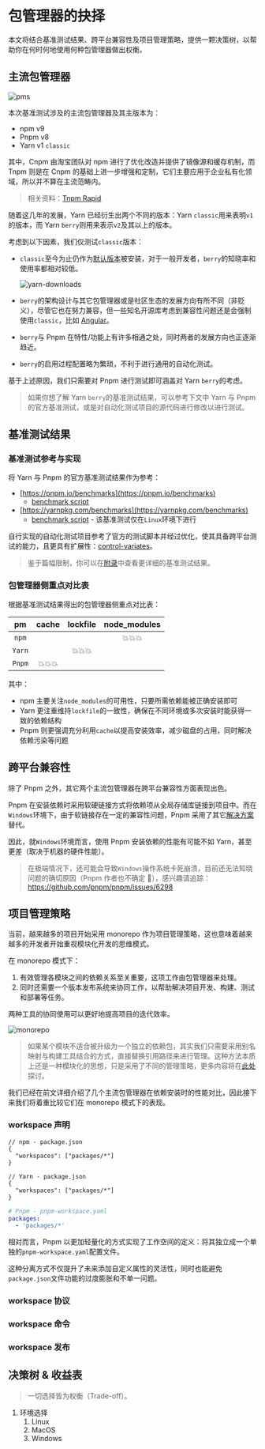 # 包管理器的抉择

本文将结合基准测试结果、跨平台兼容性及项目管理策略，提供一颗决策树，以帮助你在何时何地使用何种包管理器做出权衡。

## 主流包管理器

![pms](images/pms.jpg)

本次基准测试涉及的主流包管理器及其主版本为：

- npm v9
- Pnpm v8
- Yarn v1 `classic`

其中，Cnpm 由淘宝团队对 npm 进行了优化改造并提供了镜像源和缓存机制，而 Tnpm 则是在 Cnpm 的基础上进一步增强和定制，它们主要应用于企业私有化领域，所以并不算在主流范畴内。

> 相关资料：[Tnpm Rapid](https://zhuanlan.zhihu.com/p/455809528)

随着这几年的发展，Yarn 已经衍生出两个不同的版本：Yarn `classic`用来表明`v1`的版本，而 Yarn `berry`则用来表示`v2`及其以上的版本。

考虑到以下因素，我们仅测试`classic`版本：

- `classic`至今为止仍作为[默认版本](https://www.npmjs.com/package/yarn?activeTab=versions)被安装，对于一般开发者，`berry`的知晓率和使用率都相对较低。

  ![yarn-downloads](images/yarn-downloads.png)

- `berry`的架构设计与其它包管理器或是社区生态的发展方向有所不同（非贬义），尽管它也在努力兼容，但一些知名开源库考虑到兼容性问题还是会强制使用`classic`，比如 [Angular](https://github.com/angular/angular/blob/main/.yarn/README.md)。
- `berry`与 Pnpm 在特性/功能上有许多相通之处，同时两者的发展方向也正逐渐趋近。
- `berry`的启用过程配置略为繁琐，不利于进行通用的自动化测试。

基于上述原因，我们只需要对 Pnpm 进行测试即可涵盖对 Yarn `berry`的考虑。

> 如果你想了解 Yarn `berry`的基准测试结果，可以参考下文中 Yarn 与 Pnpm 的官方基准测试，或是对自动化测试项目的源代码进行修改以进行测试。

## 基准测试结果

### 基准测试参考与实现

将 Yarn 与 Pnpm 的官方基准测试结果作为参考：

- [https://pnpm.io/benchmarks](https://pnpm.io/benchmarks)
  - [benchmark script](https://github.com/pnpm/pnpm.github.io/tree/main/benchmarks)
- [https://yarnpkg.com/benchmarks](https://yarnpkg.com/benchmarks)
  - [benchmark script](https://github.com/yarnpkg/berry/blob/master/scripts/bench-run.sh) - 该基准测试仅在`Linux`环境下进行

自行实现的自动化测试项目参考了官方的测试脚本并经过优化，使其具备跨平台测试的能力，且更具有扩展性：[control-variates](https://github.com/zhenzhenChange/control-variates)。

> 鉴于篇幅限制，你可以在[附录](./infra-link-pm-benchmarks.md)中查看更详细的基准测试结果。

### 包管理器侧重点对比表

根据基准测试结果得出的包管理器侧重点对比表：

|   pm   | cache  | lockfile | node_modules |
| :----: | :----: | :------: | :----------: |
| `npm`  |        |          |    💥💥💥    |
| `Yarn` |        |  💥💥💥  |              |
| `Pnpm` | 💥💥💥 |          |              |

其中：

- npm 主要关注`node_modules`的可用性，只要所需依赖能被正确安装即可
- Yarn 更注重维持`lockfile`的一致性，确保在不同环境或多次安装时能获得一致的依赖结构
- Pnpm 则更强调充分利用`cache`以提高安装效率，减少磁盘的占用，同时解决依赖污染等问题

## 跨平台兼容性

除了 Pnpm 之外，其它两个主流包管理器在跨平台兼容性方面表现出色。

Pnpm 在安装依赖时采用软硬链接方式将依赖项从全局存储库链接到项目中。而在`Windows`环境下，由于软链接存在一定的兼容性问题，Pnpm 采用了其它[解决方案](https://pnpm.io/faq#does-it-work-on-windows)替代。

因此，就`Windows`环境而言，使用 Pnpm 安装依赖的性能有可能不如 Yarn，甚至更差（取决于机器的硬件性能）。

> 在极端情况下，还可能会导致`Windows`操作系统卡死崩溃，目前还无法知晓问题的确切原因（Pnpm 作者也不确定 🤣），感兴趣请追踪：<https://github.com/pnpm/pnpm/issues/6298>

## 项目管理策略

当前，越来越多的项目开始采用 monorepo 作为项目管理策略，这也意味着越来越多的开发者开始重视模块化开发的思维模式。

在 monorepo 模式下：

1. 有效管理各模块之间的依赖关系至关重要，这项工作由包管理器来处理。
2. 同时还需要一个版本发布系统来协同工作，以帮助解决项目开发、构建、测试和部署等任务。

两种工具的协同使用可以更好地提高项目的迭代效率。

![monorepo](images/monorepo.jpg)

> 如果某个模块不适合被升级为一个独立的依赖包，其实我们只需要采用别名映射与构建工具结合的方式，直接替换引用路径来进行管理。这种方法本质上还是一种模块化的思想，只是采用了不同的管理策略，更多内容将在[此处](./infra-link-modular.md)探讨。

我们已经在前文详细介绍了几个主流包管理器在依赖安装时的性能对比，因此接下来我们将着重比较它们在 monorepo 模式下的表现。

### workspace 声明

```jsonc
// npm - package.json
{
  "workspaces": ["packages/*"]
}
```

```jsonc
// Yarn - package.json
{
  "workspaces": ["packages/*"]
}
```

```yaml
# Pnpm - pnpm-workspace.yaml
packages:
  - 'packages/*'
```

相对而言，Pnpm 以更加轻量化的方式实现了工作空间的定义：将其独立成一个单独的`pnpm-workspace.yaml`配置文件。

这种分离方式不仅提升了未来添加自定义属性的灵活性，同时也能避免`package.json`文件功能的过度膨胀和不单一问题。

### workspace 协议

### workspace 命令

### workspace 发布

## 决策树 & 收益表

> 一切选择皆为权衡（Trade-off）。

1. 环境选择
   1. Linux
   2. MacOS
   3. Windows
